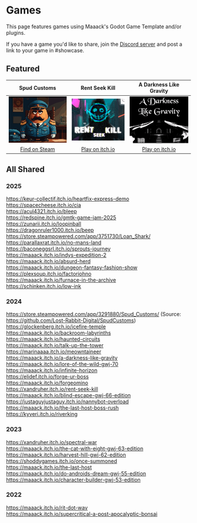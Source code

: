 # Games 
This page features games using Maaack's Godot Game Template and/or plugins.

If you have a game you'd like to share, join the [Discord server](https://discord.gg/AyZrJh5AMp ) and post a link to your game in #showcase.

## Featured

| Spud Customs | Rent Seek Kill  | A Darkness Like Gravity  |  
| :-------:| :-------: | :-------: |
![Spud Customs](/addons/maaacks_credits_scene/media/thumbnail-game-spud-customs.png)  |  ![Rent-Seek-Kill](/addons/maaacks_credits_scene/media/thumbnail-game-rent-seek-kill.png)  |  ![A Darkness Like Gravity](/addons/maaacks_credits_scene/media/thumbnail-game-a-darkness-like-gravity.png)  |
[Find on Steam](https://store.steampowered.com/app/3291880/Spud_Customs/) | [Play on itch.io](https://xandruher.itch.io/rent-seek-kill)  |  [Play on itch.io](https://maaack.itch.io/a-darkness-like-gravity)  |


## All Shared
### 2025
https://keur-collectif.itch.io/heartfix-express-demo  
https://spacecheese.itch.io/cia  
https://acul4321.itch.io/bleep  
https://redspine.itch.io/gmtk-game-jam-2025  
https://zunarii.itch.io/loopinball  
https://dragonruler1000.itch.io/beep  
https://store.steampowered.com/app/3751730/Loan_Shark/  
https://parallaxrat.itch.io/no-mans-land  
https://baconeggsrl.itch.io/sprouts-journey  
https://maaack.itch.io/indys-expedition-2  
https://maaack.itch.io/absurd-herd  
https://maaack.itch.io/dungeon-fantasy-fashion-show  
https://plexsoup.itch.io/factoriohno  
https://maaack.itch.io/furnace-in-the-archive  
https://schinken.itch.io/low-ink  

### 2024
https://store.steampowered.com/app/3291880/Spud_Customs/ (Source: https://github.com/Lost-Rabbit-Digital/SpudCustoms)  
https://glockenberg.itch.io/icefire-temple  
https://maaack.itch.io/backroom-labyrinths  
https://maaack.itch.io/haunted-circuits  
https://maaack.itch.io/talk-up-the-tower  
https://marinaaaa.itch.io/meowntaineer  
https://maaack.itch.io/a-darkness-like-gravity  
https://maaack.itch.io/lore-of-the-wild-gwj-70  
https://maaack.itch.io/infinite-horizon  
https://elidef.itch.io/forge-ur-boss  
https://maaack.itch.io/forgeomino  
https://xandruher.itch.io/rent-seek-kill  
https://maaack.itch.io/blind-escape-gwj-66-edition  
https://justaguyjustaguy.itch.io/nannybot-overload  
https://maaack.itch.io/the-last-host-boss-rush  
https://kyveri.itch.io/riverking  

### 2023
https://xandruher.itch.io/spectral-war  
https://maaack.itch.io/the-cat-with-eight-gwj-63-edition  
https://maaack.itch.io/harvest-hill-gwj-62-edition  
https://shoddygames.itch.io/once-summoned  
https://maaack.itch.io/the-last-host  
https://maaack.itch.io/do-androids-dream-gwj-55-edition  
https://maaack.itch.io/character-builder-gwj-53-edition  

### 2022
https://maaack.itch.io/rit-dot-wav  
https://maaack.itch.io/supercritical-a-post-apocalyptic-bonsai  
